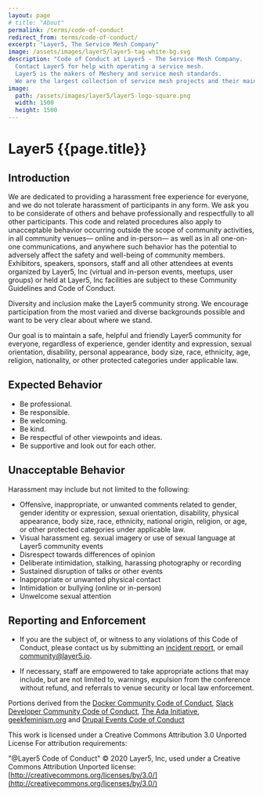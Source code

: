 ```yaml
---
layout: page
# title: "About"
permalink: /terms/code-of-conduct
redirect_from: terms/code-of-conduct/
excerpt: "Layer5, The Service Mesh Company"
image: /assets/images/layer5/layer5-tag-white-bg.svg
description: "Code of Conduct at Layer5 - The Service Mesh Company.
  Contact Layer5 for help with operating a service mesh. 
  Layer5 is the makers of Meshery and service mesh standards. 
  We are the largest collection of service mesh projects and their maintainers in the world."
image:
  path: /assets/images/layer5/layer5-logo-square.png
  width: 1500 
  height: 1500
---
```

# Layer5 {{page.title}}

## Introduction

We are dedicated to providing a harassment­ free experience for everyone, and we do not tolerate harassment of participants in any form. We ask you to be considerate of others and behave professionally and respectfully to all other participants. This code and related procedures also apply to unacceptable behavior occurring outside the scope of community activities, in all community venues— online and in-person— as well as in all one-on-one communications, and anywhere such behavior has the potential to adversely affect the safety and well-being of community members. Exhibitors, speakers, sponsors, staff and all other attendees at events organized by Layer5, Inc (virtual and in-person events, meetups, user groups) or held at Layer5, Inc facilities are subject to these Community Guidelines and Code of Conduct.

Diversity and inclusion make the Layer5 community strong. We encourage participation from the most varied and diverse backgrounds possible and want to be very clear about where we stand.

Our goal is to maintain a safe, helpful and friendly Layer5 community for everyone, regardless of experience, gender identity and expression, sexual orientation, disability, personal appearance, body size, race, ethnicity, age, religion, nationality, or other protected categories under applicable law.

## Expected Behavior

- Be professional.
- Be responsible.
- Be welcoming.
- Be kind.
- Be respectful of other viewpoints and ideas.
- Be supportive and look out for each other.

## Unacceptable Behavior

Harassment may include but not limited to the following:

- Offensive, inappropriate, or unwanted comments related to gender, gender identity or expression, sexual orientation, disability, physical appearance, body size, race, ethnicity, national origin, religion, or age, or other protected categories under applicable law.
- Visual harassment eg. sexual imagery or use of sexual language at Layer5 community events
- Disrespect towards differences of opinion
- Deliberate intimidation, stalking, harassing photography or recording
- Sustained disruption of talks or other events
- Inappropriate or unwanted physical contact
- Intimidation or bullying (online or in-person)
- Unwelcome sexual attention

## Reporting and Enforcement

- If you are the subject of, or witness to any violations of this Code of Conduct, please contact us by submitting an [incident report](https://docs.google.com/forms/d/e/1FAIpQLSeWzC5HjlHugFjB0TtaAVnSkPPqsRQ3JRYjdwyDXf0oyRxcdQ/viewform), or email community@layer5.io.

- If necessary, staff are empowered to take appropriate actions that may include, but are not limited to, warnings, expulsion from the conference without refund, and referrals to venue security or local law enforcement.

Portions derived from the [Docker Community Code of Conduct](https://github.com/docker/code-of-conduct), [Slack Developer Community Code of Conduct](https://api.slack.com/docs/community-code-of-conduct), [The Ada Initiative](https://adainitiative.org/2014/02/18/howto-design-a-code-of-conduct-for-your-community/), [geekfeminism.org](https://geekfeminism.org/about/code-of-conduct/) and [Drupal Events Code of Conduct](https://events.drupal.org/dublin2016/code-conduct)

This work is licensed under a Creative Commons Attribution 3.0 Unported License For attribution requirements:

"@Layer5 Code of Conduct" © 2020 Layer5, Inc, used under a Creative Commons Attribution Unported license: [http://creativecommons.org/licenses/by/3.0/](http://creativecommons.org/licenses/by/3.0/)
